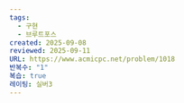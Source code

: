 ```yaml
---
tags:
  - 구현
  - 브루트포스
created: 2025-09-08
reviewed: 2025-09-11
URL: https://www.acmicpc.net/problem/1018
반복수: "1"
복습: true
레이팅: 실버3
---
```

